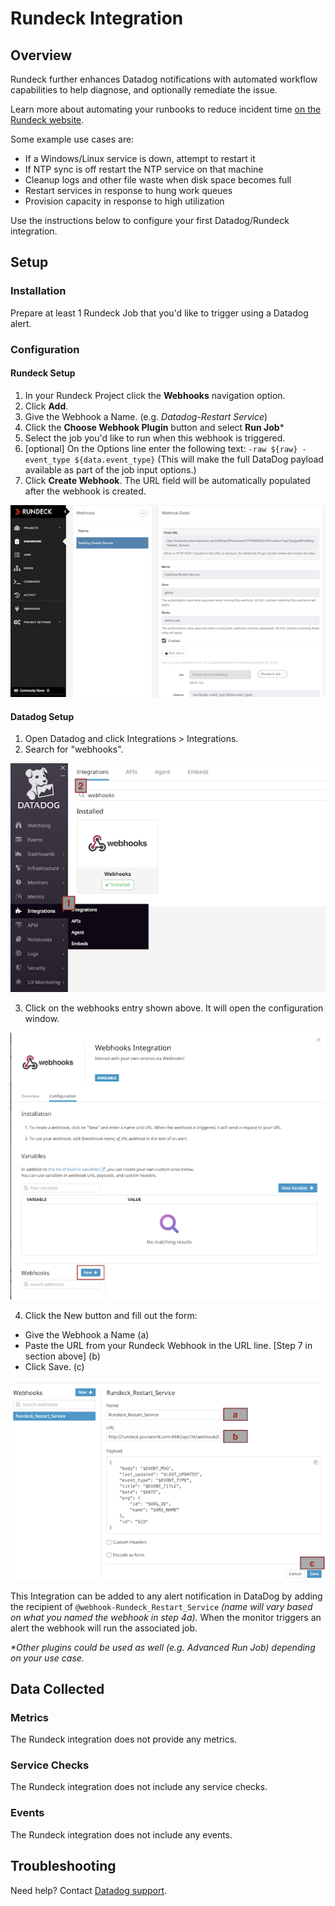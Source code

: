 # Rundeck Integration

## Overview

Rundeck further enhances Datadog notifications with automated workflow capabilities to help diagnose, and optionally remediate the issue.  

Learn more about automating your runbooks to reduce incident time [on the Rundeck website][1].

Some example use cases are:

- If a Windows/Linux service is down, attempt to restart it
- If NTP sync is off restart the NTP service on that machine
- Cleanup logs and other file waste when disk space becomes full
- Restart services in response to hung work queues
- Provision capacity in response to high utilization

Use the instructions below to configure your first Datadog/Rundeck integration.

## Setup

### Installation
Prepare at least 1 Rundeck Job that you'd like to trigger using a Datadog alert.

### Configuration

#### Rundeck Setup

1. In your Rundeck Project click the **Webhooks** navigation option.
2. Click **Add**.
3. Give the Webhook a Name.  (e.g. *Datadog-Restart Service*)
4. Click the **Choose Webhook Plugin** button and select **Run Job***
5. Select the job you'd like to run when this webhook is triggered.
6. [optional] On the Options line enter the following text:
`-raw ${raw} -event_type ${data.event_type}`
(This will make the full DataDog payload available as part of the job input options.)
7. Click **Create Webhook**.  The URL field will be automatically populated after the webhook is created.

![rundeck-setup][2]

#### Datadog Setup
1. Open Datadog and click Integrations > Integrations.
2. Search for "webhooks".

![search-dd][3]


3. Click on the webhooks entry shown above.  It will open the configuration window.

![webhooks-config][4]

4. Click the New button and fill out the form:
  - Give the Webhook a Name (a)
  - Paste the URL from your Rundeck Webhook in the URL line. [Step 7 in section above] (b)
  - Click Save. (c)

![webhook-fill][5]

This Integration can be added to any alert notification in DataDog by adding the recipient of `@webhook-Rundeck_Restart_Service` _(name will vary based on what you named the webhook in step 4a)._ When the monitor triggers an alert the webhook will run the associated job.

_*Other plugins could be used as well (e.g. Advanced Run Job) depending on your use case._


## Data Collected

### Metrics

The Rundeck integration does not provide any metrics.

### Service Checks

The Rundeck integration does not include any service checks.

### Events

The Rundeck integration does not include any events.

## Troubleshooting

Need help? Contact [Datadog support][6].

[1]: https://www.rundeck.com
[2]: ./assets/images/rundeck-setup.png
[3]: ./assets/images/dd-search.png
[4]: ./assets/images/webhooks-config.png
[5]: ./assets/images/webhook-fill.png
[6]: https://docs.datadoghq.com/help
